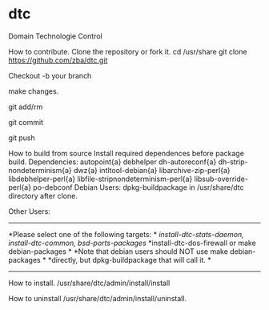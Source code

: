 # dtc
Domain Technologie Control

How to contribute.
Clone the repository or fork it.
cd /usr/share
git clone https://github.com/zba/dtc.git

Checkout -b your branch

make changes.

git add/rm

git commit

git push

How to build from source
Install required dependences before package build.
Dependencies:
autopoint{a} debhelper dh-autoreconf{a} dh-strip-nondeterminism{a} dwz{a} intltool-debian{a} libarchive-zip-perl{a} libdebhelper-perl{a} 
  libfile-stripnondeterminism-perl{a} libsub-override-perl{a} po-debconf 
Debian Users:
dpkg-buildpackage in /usr/share/dtc directory after clone.

Other Users:
******************************************************************
*Please select one of the following targets:                     *
*install-dtc-stats-daemon, install-dtc-common, bsd-ports-packages*
*install-dtc-dos-firewall or make debian-packages                *
*Note that debian users should NOT use make debian-packages      *
*directly, but dpkg-buildpackage that will call it.              *
******************************************************************


How to install.
/usr/share/dtc/admin/install/install

How to uninstall
/usr/share/dtc/admin/install/uninstall.

